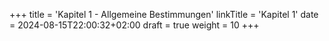 +++
title = 'Kapitel 1 - Allgemeine Bestimmungen'
linkTitle = 'Kapitel 1'
date = 2024-08-15T22:00:32+02:00
draft = true
weight = 10
+++
